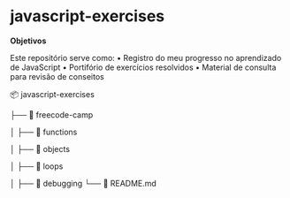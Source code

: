 
# javascript-exercises
**Objetivos**

Este repositório serve como:
• Registro do meu progresso no aprendizado de JavaScript
• Portifório de exercícios resolvidos
• Material de consulta para revisão de conseitos

📦 javascript-exercises 

├── 📂 freecode-camp

│   ├── 📂 functions

│   ├── 📂 objects 

│   ├── 📂 loops

│   ├── 📂 debugging
└── 📜 README.md
